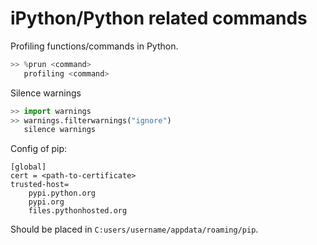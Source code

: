 # iPython/Python related commands

Profiling functions/commands in Python.
```python
>> %prun <command>
   profiling <command>
```

Silence warnings
```python
>> import warnings
>> warnings.filterwarnings("ignore")
   silence warnings
```

Config of pip:
```
[global]
cert = <path-to-certificate>
trusted-host=
	pypi.python.org
	pypi.org
	files.pythonhosted.org
```
Should be placed in `C:users/username/appdata/roaming/pip`.